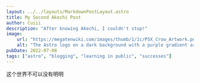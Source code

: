 ```yaml
---
layout: ../../layouts/MarkdownPostLayout.astro
title: My Second Akechi Post
author: Cuiii
description: "After knowing Akechi, I couldn't stop!"
image:
    url: "https://megatenwiki.com/images/thumb/1/1c/P5X_Crow_Artwork.png/600px-P5X_Crow_Artwork.png"
    alt: "The Astro logo on a dark background with a purple gradient arc."
pubDate: 2022-07-08
tags: ["astro", "blogging", "learning in public", "successes"]
---
```

这个世界不可以没有明明